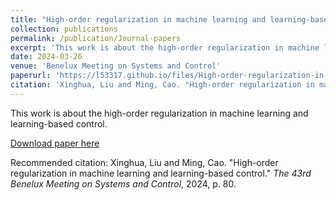 ```yaml
---
title: "High-order regularization in machine learning and learning-based control"
collection: publications
permalink: /publication/Journal-papers
excerpt: 'This work is about the high-order regularization in machine learning and learning-based control.'
date: 2024-03-26
venue: 'Benelux Meeting on Systems and Control'
paperurl: 'https://l53317.github.io/files/High-order-regularization-in-machine-learning-and-learning-based-control.pdf'
citation: 'Xinghua, Liu and Ming, Cao. "High-order regularization in machine learning and learning-based control." <i>The 43rd Benelux Meeting on Systems and Control</i>, 2024, p. 80.'
---
```

This work is about the high-order regularization in machine learning and learning-based control.

[Download paper here](https://LiuxhRobotAI.github.io/files/High-order-regularization-in-machine-learning-and-learning-based-control.pdf)

Recommended citation: Xinghua, Liu and Ming, Cao. "High-order regularization in machine learning and learning-based control." <i>The 43rd Benelux Meeting on Systems and Control</i>, 2024, p. 80.
